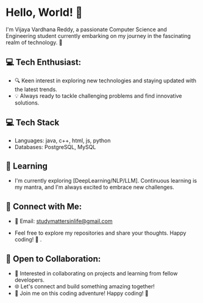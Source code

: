# Hello, World! 👋

I'm Vijaya Vardhana Reddy, a passionate Computer Science and Engineering student currently embarking on my journey in the fascinating realm of technology. 🚀

## 💻 Tech Enthusiast:
- 🔍 Keen interest in exploring new technologies and staying updated with the latest trends.
- 💡 Always ready to tackle challenging problems and find innovative solutions.

## 💻 Tech Stack
- Languages: java, c++, html, js, python
- Databases: PostgreSQL, MySQL

## 🌱 Learning
- I'm currently exploring [DeepLearning/NLP/LLM]. Continuous learning is my mantra, and I'm always excited to embrace new challenges.

## 🔗 Connect with Me:
- 📧 Email: studymattersinlife@gmail.com

- Feel free to explore my repositories and share your thoughts. Happy coding! 🚀
.
## 🤝 Open to Collaboration:
- 👥 Interested in collaborating on projects and learning from fellow developers.
- 🌐 Let's connect and build something amazing together!
- 🚀 Join me on this coding adventure! Happy coding! 🌟
